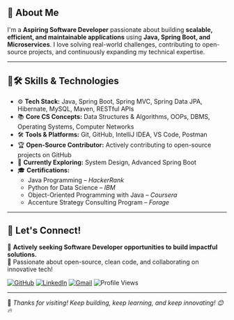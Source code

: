 ## 🌟 About Me  
I'm a **Aspiring Software Developer** passionate about building **scalable, efficient, and maintainable applications** using **Java, Spring Boot, and Microservices**. I love solving real-world challenges, contributing to open-source projects, and continuously expanding my technical expertise.

---

## 🔧🛠️ Skills & Technologies  

- ⚙️ **Tech Stack:** Java, Spring Boot, Spring MVC, Spring Data JPA, Hibernate, MySQL, Maven, RESTful APIs  
- 📚 **Core CS Concepts:** Data Structures & Algorithms, OOPs, DBMS, Operating Systems, Computer Networks  
- 🛠️ **Tools & Platforms:** Git, GitHub, IntelliJ IDEA, VS Code, Postman  
- 🏆 **Open-Source Contributor:** Actively contributing to open-source projects on GitHub  
- 🌱 **Currently Exploring:** System Design, Advanced Spring Boot  
- 🎓 **Certifications:**  
   - Java Programming – *HackerRank*  
   - Python for Data Science – *IBM*  
   - Object-Oriented Programming with Java – *Coursera*  
   - Accenture Strategy Consulting Program – *Forage*  


---

## 📼 Let's Connect!

💼 **Actively seeking Software Developer opportunities to build impactful solutions.**  
🤝 Passionate about open-source, clean code, and collaborating on innovative tech!

[![GitHub](https://img.shields.io/badge/GitHub-%40omkarkulkarni-239a3b.svg)](https://github.com/omkarkulkarni2704) 
[![LinkedIn](https://img.shields.io/badge/LinkedIn-%40omkarkulkarni-0c66c3.svg)](https://www.linkedin.com/in/omkarkulkarni-dev/) 
[![Gmail](https://img.shields.io/badge/Gmail-Contact%20Me-D14836?logo=gmail&logoColor=white)](mailto:omkarkulkarni2704@gmail.com) 
![Profile Views](https://komarev.com/ghpvc/?username=omkarkulkarni2704&label=Profile%20Views&color=0e75b6&style=flat)  

---

🌟 _Thanks for visiting! Keep building, keep learning, and keep innovating! 😊🔥_

 












<!-- Proudly created with GPRM ( https://gprm.itsvg.in ) -->
